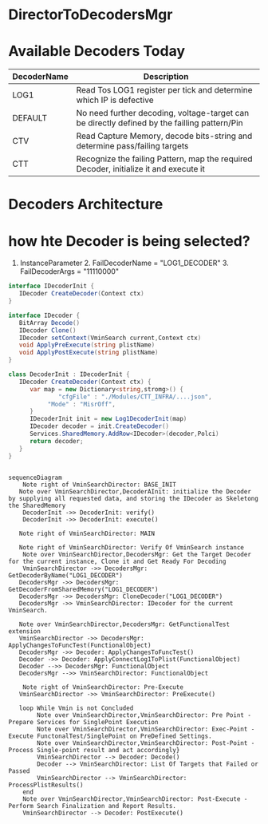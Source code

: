 #   DirectorToDecodersMgr

# Available Decoders Today

| DecoderName | Description                                                                                  |
|-------------|----------------------------------------------------------------------------------------------|
| LOG1        | Read Tos LOG1 register per tick and determine which IP is defective                          |
| DEFAULT     | No need further decoding, voltage-target can be directly defined by the failling pattern/Pin |
| CTV         | Read Capture Memory, decode bits-string and determine pass/failing targets                   |
| CTT         | Recognize the failing Pattern, map the required Decoder, initialize it and execute it        |

# Decoders Architecture


# how hte Decoder is being selected?
1. InstanceParameter
   2. FailDecoderName = "LOG1_DECODER"
   3. FailDecoderArgs = "11110000"


```C#
interface IDecoderInit {
   IDecoder CreateDecoder(Context ctx)
}

interface IDecoder {
   BitArray Decode()
   IDecoder Clone()
   IDecoder setContext(VminSearch current,Context ctx)
   void ApplyPreExecute(string plistName)
   void ApplyPostExecute(string plistName)
}

class DecoderInit : IDecoderInit {
   IDecoder CreateDecoder(Context ctx) {
      var map = new Dictionary<string,stromg>() {
              "cfgFile" : "./Modules/CTT_INFRA/....json",
           "Mode" : "MisrOff",
      }
      IDecoderInit init = new Log1DecoderInit(map)
      IDecoder decoder = init.CreateDecoder()
      Services.SharedMemory.AddRow<IDecoder>(decoder,Polci)
      return decoder;
   }
}
   
```



```mermaid
sequenceDiagram
    Note right of VminSearchDirector: BASE_INIT
   Note over VminSearchDirector,DecoderAInit: initialize the Decoder by supplying all requested data, and storing the IDecoder as Skeletong the SharedMemory
    DecoderInit ->> DecoderInit: verify()
    DecoderInit ->> DecoderInit: execute()

   Note right of VminSearchDirector: MAIN
   
   Note right of VminSearchDirector: Verify Of VminSearch instance
    Note over VminSearchDirector,DecodersMgr: Get the Target Decoder for the current instance, Clone it and Get Ready For Decoding
    VminSearchDirector ->> DecodersMgr: GetDecoderByName("LOG1_DECODER")
   DecodersMgr ->> DecodersMgr: GetDecoderFromSharedMemory("LOG1_DECODER")
   DecodersMgr ->> DecodersMgr: CloneDecoder("LOG1_DECODER")
   DecodersMgr ->> VminSearchDirector: IDecoder for the current VminSearch.

   Note over VminSearchDirector,DecodersMgr: GetFunctionalTest extension
   VminSearchDirector ->> DecodersMgr: ApplyChangesToFuncTest(FunctionalObject)
   DecodersMgr ->> Decoder: ApplyChangesToFuncTest()
   Decoder ->> Decoder: ApplyConnectLog1ToPlist(FunctionalObject)
   Decoder -->> DecodersMgr: FunctionalObject
   DecodersMgr -->> VminSearchDirector: FunctionalObject
   
    Note right of VminSearchDirector: Pre-Execute
   VminSearchDirector ->> VminSearchDirector: PreExecute()

   loop While Vmin is not Concluded
        Note over VminSearchDirector,VminSearchDirector: Pre Point - Prepare Services for SinglePoint Execution
        Note over VminSearchDirector,VminSearchDirector: Exec-Point - Execute FunctonalTest/SinglePoint on PreDefined Settings.
        Note over VminSearchDirector,VminSearchDirector: Post-Point - Process Single-point result and act accordingly}
        VminSearchDirector --> Decoder: Decode()
        Decoder --> VminSearchDirector: List Of Targets that Failed or Passed
        VminSearchDirector --> VminSearchDirector: ProcessPlistResults()
    end
    Note over VminSearchDirector,VminSearchDirector: Post-Execute - Perform Search Finalization and Report Results.
    VminSearchDirector --> Decoder: PostExecute()
    
```
